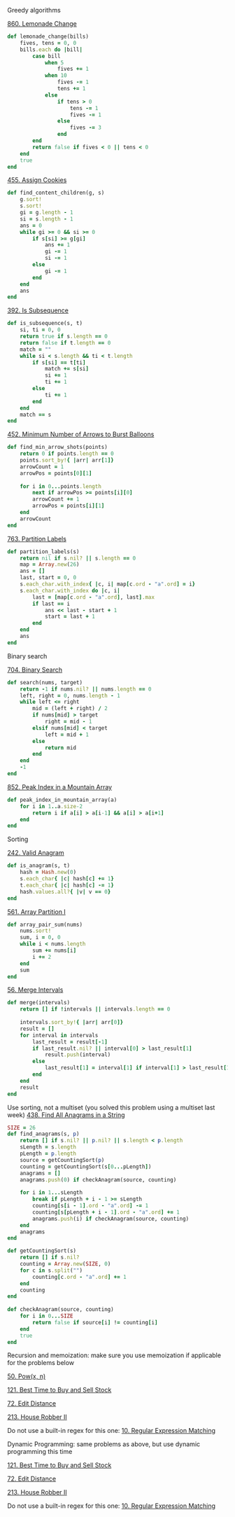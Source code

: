 Greedy algorithms


[860. Lemonade Change](https://leetcode.com/problems/lemonade-change)
```ruby
def lemonade_change(bills)
    fives, tens = 0, 0
    bills.each do |bill|
        case bill
            when 5
                fives += 1
            when 10
                fives -= 1
                tens += 1
            else
                if tens > 0
                    tens -= 1
                    fives -= 1
                else
                    fives -= 3
                end
        end
        return false if fives < 0 || tens < 0
    end
    true
end
```


[455. Assign Cookies](https://leetcode.com/problems/assign-cookies)
```ruby
def find_content_children(g, s)
    g.sort!
    s.sort!
    gi = g.length - 1
    si = s.length - 1
    ans = 0
    while gi >= 0 && si >= 0
        if s[si] >= g[gi]
            ans += 1
            gi -= 1
            si -= 1
        else 
            gi -= 1
        end
    end
    ans
end
```


[392. Is Subsequence](https://leetcode.com/problems/is-subsequence)
```ruby
def is_subsequence(s, t)
    si, ti = 0, 0
    return true if s.length == 0
    return false if t.length == 0
    match = ""
    while si < s.length && ti < t.length
        if s[si] == t[ti]
            match += s[si]
            si += 1
            ti += 1
        else
            ti += 1
        end
    end
    match == s
end
```

[452. Minimum Number of Arrows to Burst Balloons](https://leetcode.com/problems/minimum-number-of-arrows-to-burst-balloons)
```ruby
def find_min_arrow_shots(points)
    return 0 if points.length == 0
    points.sort_by!{ |arr| arr[1]}
    arrowCount = 1
    arrowPos = points[0][1]
    
    for i in 0...points.length
        next if arrowPos >= points[i][0]
        arrowCount += 1
        arrowPos = points[i][1]
    end
    arrowCount
end
```

[763. Partition Labels](https://leetcode.com/problems/partition-labels)
```ruby
def partition_labels(s)
    return nil if s.nil? || s.length == 0
    map = Array.new(26)
    ans = []
    last, start = 0, 0
    s.each_char.with_index{ |c, i| map[c.ord - "a".ord] = i}
    s.each_char.with_index do |c, i|
        last = [map[c.ord - "a".ord], last].max
        if last == i
            ans << last - start + 1
            start = last + 1
        end
    end
    ans
end
```

Binary search


[704. Binary Search](https://leetcode.com/problems/binary-search)
```ruby
def search(nums, target)
    return -1 if nums.nil? || nums.length == 0
    left, right = 0, nums.length - 1
    while left <= right
        mid = (left + right) / 2
        if nums[mid] > target
            right = mid - 1
        elsif nums[mid] < target
            left = mid + 1
        else
            return mid
        end
    end
    -1
end
```


[852. Peak Index in a Mountain Array](https://leetcode.com/problems/peak-index-in-a-mountain-array)
```ruby
def peak_index_in_mountain_array(a)
	for i in 1..a.size-2
		return i if a[i] > a[i-1] && a[i] > a[i+1]
	end
end
```
Sorting


[242. Valid Anagram](https://leetcode.com/problems/valid-anagram)
```ruby
def is_anagram(s, t)
    hash = Hash.new(0)
    s.each_char{ |c| hash[c] += 1}
    t.each_char{ |c| hash[c] -= 1}
    hash.values.all?{ |v| v == 0}
end
```


[561. Array Partition I](https://leetcode.com/problems/array-partition-i)
```ruby
def array_pair_sum(nums)
    nums.sort!
    sum, i = 0, 0
    while i < nums.length
        sum += nums[i]
        i += 2
    end
    sum
end
```


[56. Merge Intervals](https://leetcode.com/problems/merge-intervals)
```ruby
def merge(intervals)
    return [] if !intervals || intervals.length == 0
    
    intervals.sort_by!{ |arr| arr[0]}
    result = []
    for interval in intervals
        last_result = result[-1]
        if last_result.nil? || interval[0] > last_result[1]
            result.push(interval)
        else
            last_result[1] = interval[1] if interval[1] > last_result[1]
        end
    end
    result
end
```

Use sorting, not a multiset (you solved this problem using a multiset last week) 
[438. Find All Anagrams in a String](https://leetcode.com/problems/find-all-anagrams-in-a-string)
```ruby
SIZE = 26
def find_anagrams(s, p)
    return [] if s.nil? || p.nil? || s.length < p.length
    sLength = s.length
    pLength = p.length
    source = getCountingSort(p)
    counting = getCountingSort(s[0...pLength])
    anagrams = []
    anagrams.push(0) if checkAnagram(source, counting)
    
    for i in 1...sLength
        break if pLength + i - 1 >= sLength
        counting[s[i - 1].ord - "a".ord] -= 1
        counting[s[pLength + i - 1].ord - "a".ord] += 1
        anagrams.push(i) if checkAnagram(source, counting)
    end
    anagrams
end

def getCountingSort(s)
    return [] if s.nil?
    counting = Array.new(SIZE, 0)
    for c in s.split("")
        counting[c.ord - "a".ord] += 1
    end
    counting
end
        
def checkAnagram(source, counting)
    for i in 0...SIZE
        return false if source[i] != counting[i]
    end
    true
end
```
Recursion and memoization: make sure you use memoization if applicable for the problems below


[50. Pow(x, n)](https://leetcode.com/problems/powx-n)


[121. Best Time to Buy and Sell Stock](https://leetcode.com/problems/best-time-to-buy-and-sell-stock)


[72. Edit Distance](https://leetcode.com/problems/edit-distance)


[213. House Robber II](https://leetcode.com/problems/house-robber-ii)

Do not use a built-in regex for this one: 
[10. Regular Expression Matching](https://leetcode.com/problems/regular-expression-matching/)

Dynamic Programming: same problems as above, but use dynamic programming this time


[121. Best Time to Buy and Sell Stock](https://leetcode.com/problems/best-time-to-buy-and-sell-stock)


[72. Edit Distance](https://leetcode.com/problems/edit-distance)


[213. House Robber II](https://leetcode.com/problems/house-robber-ii)

Do not use a built-in regex for this one: 
[10. Regular Expression Matching](https://leetcode.com/problems/regular-expression-matching/)